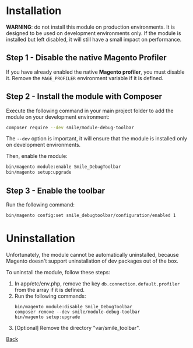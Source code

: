 # Installation

**WARNING**: do not install this module on production environments.
It is designed to be used on development environments only.
If the module is installed but left disabled, it will still have a small impact on performance.

## Step 1 - Disable the native Magento Profiler

If you have already enabled the native **Magento profiler**, you must disable it.
Remove the `MAGE_PROFILER` environment variable if it is defined.

## Step 2 - Install the module with Composer

Execute the following command in your main project folder to add the module on your development environment:

```bash
composer require --dev smile/module-debug-toolbar
```

The `--dev` option is important, it will ensure that the module is installed only on development environments.

Then, enable the module:

```bash
bin/magento module:enable Smile_DebugToolbar
bin/magento setup:upgrade
```

## Step 3 - Enable the toolbar

Run the following command:

```
bin/magento config:set smile_debugtoolbar/configuration/enabled 1
```

# Uninstallation

Unfortunately, the module cannot be automatically uninstalled, because Magento doesn't support uninstallation of dev packages out of the box.

To uninstall the module, follow these steps:

1. In app/etc/env.php, remove the key `db.connection.default.profiler` from the array if it is defined.
2. Run the following commands:
    ```
    bin/magento module:disable Smile_DebugToolbar
    composer remove --dev smile/module-debug-toolbar
    bin/magento setup:upgrade
    ```
3. [Optional] Remove the directory "var/smile_toolbar".

[Back](../README.md)
